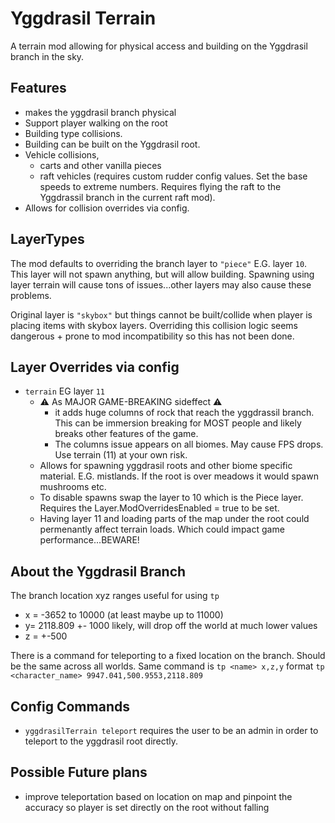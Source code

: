 # Yggdrasil Terrain

A terrain mod allowing for physical access and building on the Yggdrasil branch
in the sky.

## Features

- makes the yggdrasil branch physical
- Support player walking on the root
- Building type collisions.
- Building can be built on the Yggdrasil root.
- Vehicle collisions,
    - carts and other vanilla pieces
    - raft vehicles (requires custom rudder config values. Set the base speeds
      to extreme numbers. Requires flying the raft to the Yggdrassil branch in
      the
      current raft mod).
- Allows for collision overrides via config.

## **LayerTypes**

The mod defaults to overriding the branch layer to `"piece"` E.G. layer `10`.
This layer will not spawn
anything, but will allow building. Spawning using layer terrain will cause tons
of issues...other layers may also cause these problems.

Original layer is `"skybox"` but things cannot be built/collide when player is
placing items with skybox layers. Overriding this collision logic seems
dangerous + prone to mod incompatibility so this has not been done.

## Layer Overrides via config

- `terrain` EG layer `11`
    - :warning: As MAJOR GAME-BREAKING sideffect :warning:
        - it adds huge columns of rock that reach the yggdrassil branch.
          This can be
          immersion breaking for MOST people and likely breaks other
          features of the game.
        - The columns issue appears on all biomes. May
          cause FPS drops. Use
          terrain (11) at your own risk.
    - Allows for spawning
      yggdrasil roots and other biome specific material. E.G. mistlands.
      If
      the root is over meadows it would spawn mushrooms etc.
    - To disable spawns swap the layer to 10 which is the Piece layer. Requires
      the Layer.ModOverridesEnabled = true to be set.
    - Having layer 11 and loading parts of the map under the root could
      permenantly affect terrain loads. Which could impact game
      performance...BEWARE!

## About the Yggdrasil Branch

The branch location xyz ranges useful for using `tp`

- x = -3652 to 10000 (at least maybe up to 11000)
- y= 2118.809 +- 1000 likely, will drop off the world at much lower values
- z = +-500

There is a command for teleporting to a fixed location on the branch. Should be
the same across all worlds. Same command is `tp <name> x,z,y` format
`tp <character_name> 9947.041,500.9553,2118.809`

## Config Commands

- `yggdrasilTerrain teleport` requires the user to be an admin in order to
  teleport to the yggdrasil root directly.

## Possible Future plans

- improve teleportation based on location on map and pinpoint the accuracy so
  player is set directly on the root without falling